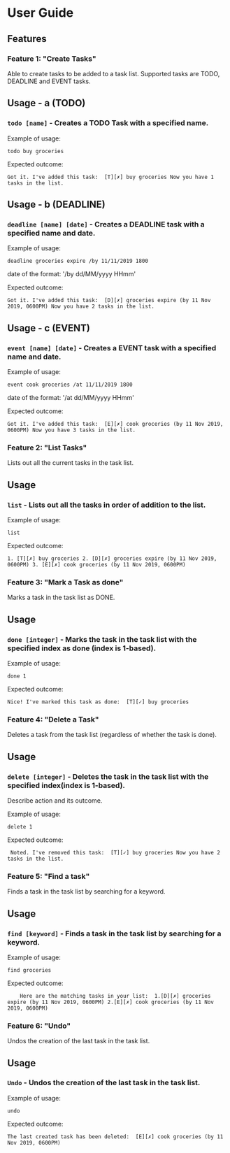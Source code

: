 # User Guide

## Features 

### Feature 1: "Create Tasks"
Able to create tasks to be added to a task list. Supported tasks are TODO, DEADLINE and EVENT tasks.

## Usage - a (TODO)

### `todo [name]` - Creates a TODO Task with a specified name.

Example of usage: 

`todo buy groceries`

Expected outcome:

`Got it. I've added this task: 
    [T][✗] buy groceries
Now you have 1 tasks in the list.`

## Usage - b (DEADLINE)

### `deadline [name] [date]` - Creates a DEADLINE task with a specified name and date.

Example of usage: 

`deadline groceries expire /by 11/11/2019 1800`

date of the format: '/by dd/MM/yyyy HHmm'

Expected outcome:

`Got it. I've added this task: 
     [D][✗] groceries expire (by 11 Nov 2019, 0600PM)
 Now you have 2 tasks in the list.`

## Usage - c (EVENT)

### `event [name] [date]` - Creates a EVENT task with a specified name and date.

Example of usage: 

`event cook groceries /at 11/11/2019 1800`

date of the format: '/at dd/MM/yyyy HHmm'

Expected outcome:

`Got it. I've added this task: 
     [E][✗] cook groceries (by 11 Nov 2019, 0600PM)
 Now you have 3 tasks in the list.`

### Feature 2: "List Tasks" 
Lists out all the current tasks in the task list.

## Usage

### `list` - Lists out all the tasks in order of addition to the list.

Example of usage: 

`list`

Expected outcome:

`1. [T][✗] buy groceries
2. [D][✗] groceries expire (by 11 Nov 2019, 0600PM)
3. [E][✗] cook groceries (by 11 Nov 2019, 0600PM)`



### Feature 3: "Mark a Task as done"
Marks a task in the task list as DONE.

## Usage

### `done [integer]` - Marks the task in the task list with the specified index as done (index is 1-based).

Example of usage: 

`done 1`

Expected outcome:

`Nice! I've marked this task as done: 
 [T][✓] buy groceries`

### Feature 4: "Delete a Task" 
Deletes a task from the task list (regardless of whether the task is done).

## Usage

### `delete [integer]` - Deletes the task in the task list with the specified index(index is 1-based).

Describe action and its outcome.

Example of usage: 

`delete 1`

Expected outcome:

` Noted. I've removed this task: 
 [T][✓] buy groceries
 Now you have 2 tasks in the list.`

### Feature 5: "Find a task" 
Finds a task in the task list by searching for a keyword.

## Usage

### `find [keyword]` - Finds a task in the task list by searching for a keyword.

Example of usage: 

`find groceries`

Expected outcome:

`     Here are the matching tasks in your list: 
      1.[D][✗] groceries expire (by 11 Nov 2019, 0600PM)
      2.[E][✗] cook groceries (by 11 Nov 2019, 0600PM)
`

### Feature 6: "Undo"
Undos the creation of the last task in the task list.

## Usage

### `Undo` - Undos the creation of the last task in the task list.

Example of usage: 

`undo`

Expected outcome:

`The last created task has been deleted: 
[E][✗] cook groceries (by 11 Nov 2019, 0600PM)
`